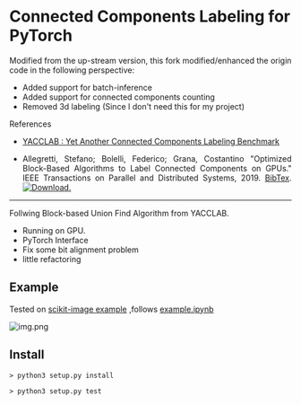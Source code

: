 # Connected Components Labeling for PyTorch

Modified from the up-stream version, this fork modified/enhanced the origin code in the following perspective:

+ Added support for batch-inference
+ Added support for connected components counting
+ Removed 3d labeling (Since I don't need this for my project)


References
- [YACCLAB : Yet Another Connected Components Labeling Benchmark](https://github.com/prittt/YACCLAB)

- <p align="justify"> Allegretti, Stefano; Bolelli, Federico; Grana, Costantino "Optimized Block-Based Algorithms to Label Connected Components on GPUs." IEEE Transactions on Parallel and Distributed Systems, 2019. <a title="BibTex" href="http://imagelab.ing.unimore.it/files2/yacclab/YACCLAB_TPDS2019_BibTex.html">BibTex</a>. <a title="Download" href="https://iris.unimore.it/retrieve/handle/11380/1179616/225393/2018_TPDS_Optimized_Block_Based_Algorithms_to_Label_Connected_Components_on_GPUs.pdf"><img src="https://raw.githubusercontent.com/prittt/YACCLAB/master/doc/pdf_logo.png" alt="Download." /></a></p>

<hr>

Follwing Block-based Union Find Algorithm from YACCLAB.

 - Running on GPU.
 - PyTorch Interface
 - Fix some bit alignment problem
 - little refactoring


## Example

Tested on [scikit-image example](https://scikit-image.org/docs/dev/auto_examples/segmentation/plot_label.html) ,follows [example.ipynb](example.ipynb)

![img.png](https://user-images.githubusercontent.com/18730255/95699234-e60daa80-0c7e-11eb-9a1d-6059586c1899.png)

## Install

```
> python3 setup.py install

> python3 setup.py test
```
